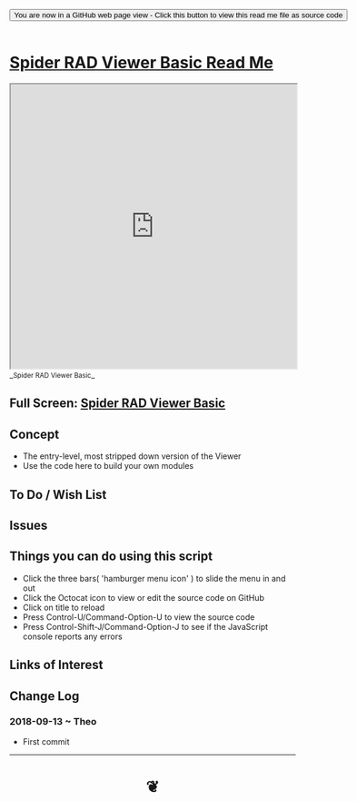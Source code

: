 
<span style=display:none; >[You are now in a GitHub source code view - click this link to view Read Me file as a web page]( https://www.ladybug.tools/spider-rad-viewer/#cookbook/rad-viewer-basic/README.md "View file as a web page." ) </span>

<div><input type=button class = "btn btn-secondary btn-sm" onclick=window.location.href="https://www.ladybug.tools/spider-rad-viewer/blob/master/cookbook/rad-viewer-basic/README.md"
value="You are now in a GitHub web page view - Click this button to view this read me file as source code" ></div>

<br>

# [Spider RAD Viewer Basic Read Me]( #cookbook/rad-viewer-basic/README.md )


<iframe src=https://www.ladybug.tools/spider-rad-viewer/cookbook/rad-viewer-basic/r6/rad-viewer-basic.html width=100% height=500px >Iframes are not viewable in GitHub source code views</iframe>
_<small>Spider RAD Viewer Basic</small>_

## Full Screen: [Spider RAD Viewer Basic]( https://www.ladybug.tools/spider-rad-viewer/cookbook/rad-viewer-basic/r6/rad-viewer-basic.html )


## Concept

* The entry-level, most stripped down version of the Viewer
* Use the code here to build your own modules

## To Do / Wish List


## Issues


## Things you can do using this script

* Click the three bars( 'hamburger menu icon' ) to slide the menu in and out
* Click the Octocat icon to view or edit the source code on GitHub
* Click on title to reload
* Press Control-U/Command-Option-U to view the source code
* Press Control-Shift-J/Command-Option-J to see if the JavaScript console reports any errors


## Links of Interest


## Change Log

### 2018-09-13 ~ Theo

* First commit


***

# <center title="hello!" ><a href=javascript:window.scrollTo(0,0); style=text-decoration:none; > ❦ </a></center>


